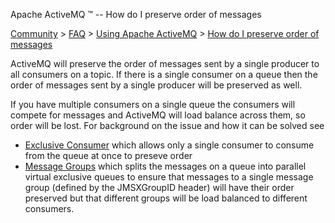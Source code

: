 Apache ActiveMQ ™ -- How do I preserve order of messages 

[Community](community.html) > [FAQ](faq.html) > [Using Apache ActiveMQ](using-apache-activemq.html) > [How do I preserve order of messages](how-do-i-preserve-order-of-messages.html)


ActiveMQ will preserve the order of messages sent by a single producer to all consumers on a topic. If there is a single consumer on a queue then the order of messages sent by a single producer will be preserved as well.

If you have multiple consumers on a single queue the consumers will compete for messages and ActiveMQ will load balance across them, so order will be lost. For background on the issue and how it can be solved see

*   [Exclusive Consumer](exclusive-consumer.html) which allows only a single consumer to consume from the queue at once to preseve order
*   [Message Groups](message-groups.html) which splits the messages on a queue into parallel virtual exclusive queues to ensure that messages to a single message group (defined by the JMSXGroupID header) will have their order preserved but that different groups will be load balanced to different consumers.

